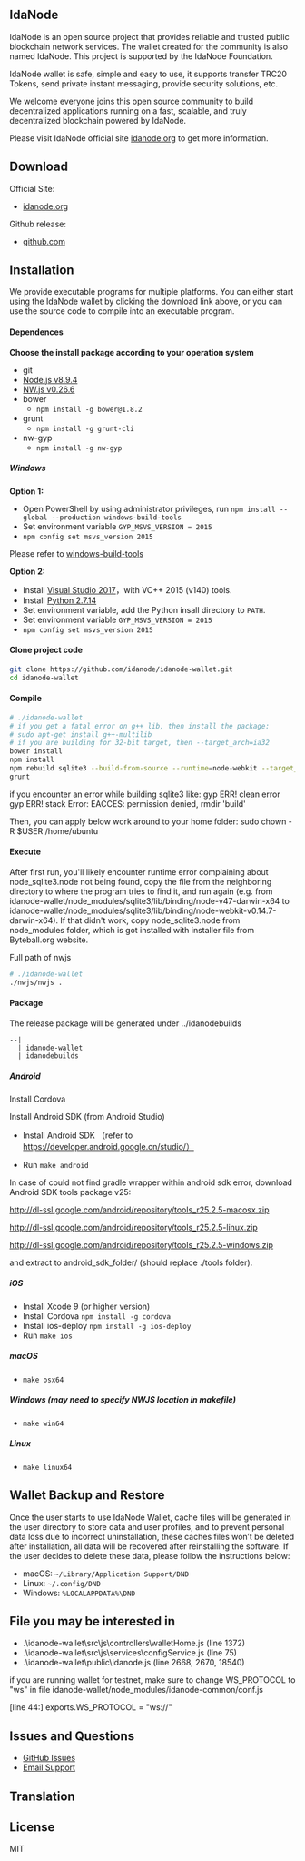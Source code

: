 ## IdaNode

IdaNode is an open source project that provides reliable and trusted public blockchain network services. The wallet created for the community is also named IdaNode. This project is supported by the IdaNode Foundation.

IdaNode wallet is safe, simple and easy to use, it supports transfer TRC20 Tokens, send private instant messaging, provide security solutions, etc.

We welcome everyone joins this open source community to build decentralized applications running on a fast, scalable, and truly decentralized blockchain powered by IdaNode.

Please visit IdaNode official site [idanode.org](https://idanode.org/) to get more information.

## Download

Official Site:
- [idanode.org](https://idanode.org/application.html)

Github release:
- [github.com](https://github.com/idanode/idanode-wallet/releases)


## Installation

We provide executable programs for multiple platforms. You can either start using the IdaNode wallet by clicking the download link above, or you can use the source code to compile into an executable program.

#### Dependences

**Choose the install package according to your operation system**

- git
- [Node.js v8.9.4](https://nodejs.org/dist/v8.9.4/)
- [NW.js v0.26.6](https://dl.nwjs.io/v0.26.6)
- bower
    - `npm install -g bower@1.8.2`
- grunt
    - `npm install -g grunt-cli`
- nw-gyp
    - `npm install -g nw-gyp`


##### Windows

**Option 1:**

- Open PowerShell by using administrator privileges, run `npm install --global --production windows-build-tools`
- Set environment variable `GYP_MSVS_VERSION = 2015`
- `npm config set msvs_version 2015`

Please refer to [windows-build-tools](https://github.com/felixrieseberg/windows-build-tools)


**Option 2:**

- Install [Visual Studio 2017](https://visualstudio.microsoft.com/zh-hans/thank-you-downloading-visual-studio/?sku=Community&rel=15)，with VC++ 2015 (v140) tools.
- Install [Python 2.7.14](https://www.python.org/downloads/release/python-2714/)
- Set environment variable, add the Python insall directory to `PATH`.
- Set environment variable `GYP_MSVS_VERSION = 2015`
- `npm config set msvs_version 2015`


#### Clone project code

```sh
git clone https://github.com/idanode/idanode-wallet.git
cd idanode-wallet
```

#### Compile

```sh
# ./idanode-wallet
# if you get a fatal error on g++ lib, then install the package:
# sudo apt-get install g++-multilib
# if you are building for 32-bit target, then --target_arch=ia32
bower install
npm install
npm rebuild sqlite3 --build-from-source --runtime=node-webkit --target_arch=x64 --target=0.26.6
grunt
```

if you encounter an error while building sqlite3 like:
gyp ERR! clean error
gyp ERR! stack Error: EACCES: permission denied, rmdir 'build'

Then, you can apply below work around to your home folder:
sudo chown -R $USER /home/ubuntu

#### Execute
After first run, you'll likely encounter runtime error complaining about node_sqlite3.node not being found, copy the file from the neighboring directory to where the program tries to find it, and run again (e.g. from idanode-wallet/node_modules/sqlite3/lib/binding/node-v47-darwin-x64 to idanode-wallet/node_modules/sqlite3/lib/binding/node-webkit-v0.14.7-darwin-x64). If that didn't work, copy node_sqlite3.node from node_modules folder, which is got installed with installer file from Byteball.org website.

Full path of nwjs
```sh
# ./idanode-wallet
./nwjs/nwjs .
```

#### Package

The release package will be generated under ../idanodebuilds

```
--|
  | idanode-wallet
  | idanodebuilds
```

##### Android
Install Cordova

Install Android SDK (from Android Studio)

- Install Android SDK （refer to https://developer.android.google.cn/studio/）

- Run `make android`

In case of could not find gradle wrapper within android sdk error, download Android SDK tools package v25:

http://dl-ssl.google.com/android/repository/tools_r25.2.5-macosx.zip

http://dl-ssl.google.com/android/repository/tools_r25.2.5-linux.zip

http://dl-ssl.google.com/android/repository/tools_r25.2.5-windows.zip

and extract to android_sdk_folder/ (should replace ./tools folder).

##### iOS

- Install Xcode 9 (or higher version)
- Install Cordova `npm install -g cordova`
- Install ios-deploy `npm install -g ios-deploy`
- Run `make ios`


##### macOS

- `make osx64`

##### Windows (may need to specify NWJS location in makefile)

- `make win64`

##### Linux

- `make linux64`


## Wallet Backup and Restore

Once the user starts to use IdaNode Wallet, cache files will be generated in the user directory to store data and user profiles, and to prevent personal data loss due to incorrect uninstallation, these caches files won’t be deleted after installation, all data will be recovered after reinstalling the software. If the user decides to delete these data, please follow the instructions below:

* macOS: `~/Library/Application Support/DND`
* Linux: `~/.config/DND`
* Windows: `%LOCALAPPDATA%\DND`

## File you may be interested in

* .\idanode-wallet\src\js\controllers\walletHome.js (line 1372)
* .\idanode-wallet\src\js\services\configService.js (line 75)
* .\idanode-wallet\public\idanode.js (line 2668, 2670, 18540)

if you are running wallet for testnet, make sure to change WS_PROTOCOL to "ws" in file idanode-wallet/node_modules/idanode-common/conf.js

[line 44:] exports.WS_PROTOCOL = "ws://"

## Issues and Questions

* [GitHub Issues](https://github.com/idanode/idanode-wallet/issues)
* [Email Support](mailto:foundation@idanode.org)

## Translation

## License

MIT

